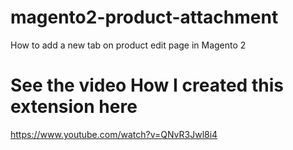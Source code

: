 # magento2-product-attachment
How to add a new tab on product edit page in Magento 2

# See the video How I created this extension here
https://www.youtube.com/watch?v=QNvR3Jwl8i4
